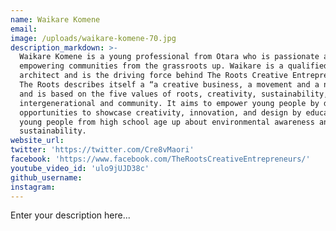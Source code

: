 ```yaml
---
name: Waikare Komene
email:
image: /uploads/waikare-komene-70.jpg
description_markdown: >-
  Waikare Komene is a young professional from Otara who is passionate about
  empowering communities from the grassroots up. Waikare is a qualified
  architect and is the driving force behind The Roots Creative Entrepreneurs.
  The Roots describes itself a “a creative business, a movement and a network,”
  and is based on the five values of roots, creativity, sustainability,
  intergenerational and community. It aims to empower young people by developing
  opportunities to showcase creativity, innovation, and design by educating
  young people from high school age up about environmental awareness and
  sustainability.
website_url:
twitter: 'https://twitter.com/Cre8vMaori'
facebook: 'https://www.facebook.com/TheRootsCreativeEntrepreneurs/'
youtube_video_id: 'ulo9jUJD38c'
github_username:
instagram:
---
```


Enter your description here...
